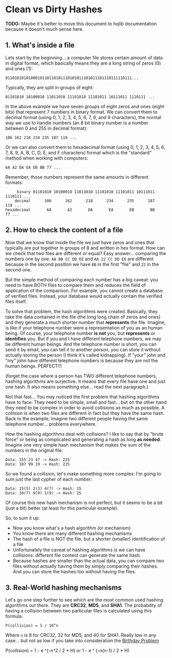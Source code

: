 # Clean vs Dirty Hashes

**TODO:** Maybe it's better to move this document to hqlib documentation because it doesn't much sense here.

## 1. What's inside a file

Lets start by the beginning... a computer file stores certain amount of data in digital format, which basically means
they are a long string of zeros (0) and ones (1):

    0110101010100010110110101110101011101011101110111110111...
    
Typically, they are split in groups of eight:
    
    01101010 10100010 11011010 11101010 11101011 10111011 1110111 ...
    
In the above example we have seven groups of eight zeros and ones (eight bits) that represent 7 numbers in binary
format. We can convert them to decimal format (using 0, 1, 2, 3, 4, 5, 6, 7, 8, and 9 characters), the normal way we use
to handle numbers (an 8 bit binary number is a number between 0 and 255 in decimal format):

    106 162 218 234 235 187 119 ...
    
Or we can also convert them to hexadecimal format (using 0, 1, 2, 3, 4, 5, 6, 7, 8, 9, A, B, C, D, E, and F characters)
format which is the "standard" method when working with computers:

    6A A2 DA EA EB BB 77 ...
    
Remember, those numbers represent the same amounts in different formats:

         binary 01101010 10100010 11011010 11101010 11101011 10111011 1110111 ...
        decimal      106      162      218      234      235      187     119 ...
    hexadecimal       6A       A2       DA       EA       EB       BB      77 ...


## 2. How to check the content of a file

Now that we know that inside the file we just have zeros and ones that typically are put together in groups of 8 and
written in hex format. How can we check that two files are different or equal? Easy answer... comparing the numbers one
by one. `AA BB CC DD EE` and `AA 22 CC DD EE` are different because in the second position we have `BB` in the first
"file" and `22` in the second one.
  
But the simple method of comparing each number has a big caveat: you need to have BOTH files to compare them and reduces
the field of application of the comparison. For example, you cannot create a database of verified files. Instead, your
database would actually contain the verified files itself.

To solve that problem, the hash algorithms were created. Basically, they take the data contained in the file (the long
long chain of zeros and ones) and they generate a much shorter number that **represents** the file. Imagine, is like if
your telephone number were a representation of you as an human being. Of course, your telephone number **is not** you,
but **represents** or **identifies** you. But if you and I have different telephone numbers, we may be different human
beings. And the telephone number is short, you can send it by email, you can tell it to another person, you can store
it without actually storing the person (I think it's called kidnapping). If "your" john and "my" john have different
telephone numbers is because they are not the human beings. PERFECT!!!

(forget the case where a person has TWO different telephone numbers, hashing algorithms are surjective. It means that
every file have one and just one hash. It also means something else... read the next paragraph.)
 
Not that fast... You may noticed the first problem that hashing algorithms have to face. They need to be simple, small
and fast... but on the other hand they need to be complex in order to avoid collisions as much as possible. A collision
is when two files are different in fact but they have the same hash. Back to the example, imagine two different people
having the same telephone number... problems everywhere.

How the hashing algorithms deal with collisions? I like to say that by "brute force" or being as complicated and
generating a hash as long **as needed**. Imagine one very simple hash mechanism that makes the sum of the numbers in the
original file:

    Data: 155 23 47 -> Hash: 225
    Data: 107 99 19 -> Hash: 225
      
So we found a collision, let's make something more complex: I'm going to sum just the last cypher of each number:

    Data: 15(5) 2(3) 4(7) -> Hash: 15
    Data: 10(7) 9(9) 1(9) -> Hash: 25
    
Of course this new hash mechanism is not perfect, but it seems to be a bit (just a bit) better (at least for this
particular example).

So, to sum it up:

* Now you know what's a hash algorithm (or mechanism)
* You know there are many different hashing mechanisms
* The hash of a file is NOT the file, but a shorter (smaller) identification of a file
* Unfortunately the caveat of hashing algorithms is we can have collisions: different file content can generate the same
  hash.
* Because hashes are smaller than the actual data, you can compare two files without actually having them by simply
  comparing their hashes. And you can store the hashes too without having the files.
  
## 3. Real-World hashing mechanisms

Let's go one step further to see which are the most common used hashing algorithms out there. They are **CRC32**,
**MD5**, and **SHA1**. The probability of having a collision between two particular files is calculated using this
formula:

    P(collision) = 1 / 16^n
    
Where `n` is 8 for CRC32, 32 for MD5, and 40 for SHA1. Really low in any case... but not as low if you take into
consideration the [Birthday Problem](http://www.wikiwand.com/en/Birthday_problem)


 P(collision) = 1 - e ^(-n^2 / 2 * H) or 1 - e ^ (-n(n-1) / 2 * H)